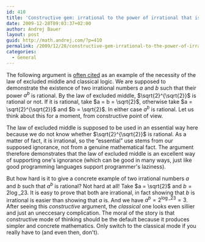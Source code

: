```yaml
---
id: 410
title: 'Constructive gem: irrational to the power of irrational that is rational'
date: 2009-12-28T09:03:37+02:00
author: Andrej Bauer
layout: post
guid: http://math.andrej.com/?p=410
permalink: /2009/12/28/constructive-gem-irrational-to-the-power-of-irrational-that-is-rational/
categories:
  - General
---
```

The following argument is [often cited](http://en.wikipedia.org/wiki/Law_of_the_excluded_middle#Examples) as an example of the necessity of the law of excluded middle and classical logic. We are supposed to demonstrate the existence of two irrational numbers $a$ and $b$ such that their power $a^b$ is rational. By the law of excluded middle, $\sqrt{2}^{\sqrt{2}}$ is rational or not. If it is rational, take $a = b = \sqrt{2}$, otherwise take $a = \sqrt{2}^{\sqrt{2}}$ and $b = \sqrt{2}$. In either case $a^b$ is rational. Let us think about this for a moment, from constructive point of view.

<!--more-->The law of excluded middle is supposed to be used in an essential way here because we do not know whether $\sqrt{2}^{\sqrt{2}}$ is rational. As a matter of fact, it is irrational, so the “essential” use stems from our supposed ignorance, not from a genuine mathematical fact. The argument therefore demonstrates that the law of excluded middle is an excellent way of supporting one's ignorance (which can be good in many ways, just like good programming languages support programmer's laziness).

But how hard is it to give a concrete example of two irrational numbers $a$ and $b$ such that $a^b$ is rational? Not hard at all! Take $a = \sqrt{2}$ and $b = 2 \log\_2 3$. It is easy to prove that both are irrational, in fact showing that $b$ is irrational is easier than showing that $a$ is. And we have $a^b = 2^{\log\_2 3} = 3$. After seeing this _constructive_ argument, the _classical_ one looks even sillier and just an uneccesary complication. The moral of the story is that constructive mode of thinking should be the default because it produces simpler and concrete mathematics. Only switch to the classical mode if you really have to (and even then, don't).
